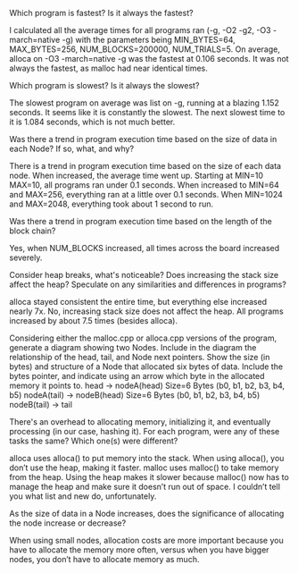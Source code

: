 Which program is fastest? Is it always the fastest?

I calculated all the average times for all programs ran (-g, -O2 -g2, -O3 -march=native -g) with the parameters being MIN_BYTES=64, MAX_BYTES=256, NUM_BLOCKS=200000, NUM_TRIALS=5.
On average, alloca on -O3 -march=native -g was the fastest at 0.106 seconds. It was not always the fastest, as malloc had near identical times.

Which program is slowest? Is it always the slowest?

The slowest program on average was list on -g, running at a blazing 1.152 seconds. It seems like it is constantly the slowest. The next slowest time to it is 1.084 seconds, which is not much better.

Was there a trend in program execution time based on the size of data in each Node? If so, what, and why?

There is a trend in program execution time based on the size of each data node. When increased, the average time went up. Starting at MIN=10 MAX=10, all programs ran under 0.1 seconds. When increased to MIN=64 and MAX=256,
everything ran at a little over 0.1 seconds. When MIN=1024 and MAX=2048, everything took about 1 second to run.

Was there a trend in program execution time based on the length of the block chain?

Yes, when NUM_BLOCKS increased, all times across the board increased severely.

Consider heap breaks, what's noticeable? Does increasing the stack size affect the heap? Speculate on any similarities and differences in programs?

alloca stayed consistent the entire time, but everything else increased nearly 7x. No, increasing stack size does not affect the heap. All programs increased by about 7.5 times (besides alloca).

Considering either the malloc.cpp or alloca.cpp versions of the program, generate a diagram showing two Nodes. Include in the diagram the relationship of the head, tail, and Node next pointers. 
Show the size (in bytes) and structure of a Node that allocated six bytes of data. Include the bytes pointer, and indicate using an arrow which byte in the allocated memory it points to.
head -> nodeA(head) Size=6 Bytes (b0, b1, b2, b3, b4, b5) nodeA(tail) -> nodeB(head) Size=6 Bytes (b0, b1, b2, b3, b4, b5) nodeB(tail) -> tail

There's an overhead to allocating memory, initializing it, and eventually processing (in our case, hashing it). For each program, were any of these tasks the same? Which one(s) were different?

alloca uses alloca() to put memory into the stack. When using alloca(), you don’t use the heap, making it faster.
malloc uses malloc() to take memory from the heap. Using the heap makes it slower because malloc() now has to manage the heap and make sure it doesn’t run out of space.
I couldn’t tell you what list and new do, unfortunately.

As the size of data in a Node increases, does the significance of allocating the node increase or decrease?

When using small nodes, allocation costs are more important because you have to allocate the memory more often, versus when you have bigger nodes, you don’t have to allocate memory as much.
